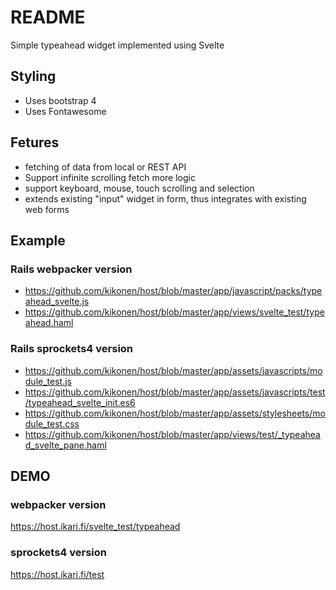 # README

Simple typeahead widget implemented using Svelte

## Styling

- Uses bootstrap 4
- Uses Fontawesome

## Fetures

- fetching of data from local or REST API
- Support infinite scrolling fetch more logic
- support keyboard, mouse, touch scrolling and selection
- extends existing "input" widget in form, thus integrates with existing web forms

## Example

### Rails webpacker version
- https://github.com/kikonen/host/blob/master/app/javascript/packs/typeahead_svelte.js
- https://github.com/kikonen/host/blob/master/app/views/svelte_test/typeahead.haml

### Rails sprockets4 version
- https://github.com/kikonen/host/blob/master/app/assets/javascripts/module_test.js
- https://github.com/kikonen/host/blob/master/app/assets/javascripts/test/typeahead_svelte_init.es6
- https://github.com/kikonen/host/blob/master/app/assets/stylesheets/module_test.css
- https://github.com/kikonen/host/blob/master/app/views/test/_typeahead_svelte_pane.haml

## DEMO

### webpacker version
https://host.ikari.fi/svelte_test/typeahead

### sprockets4 version
https://host.ikari.fi/test
